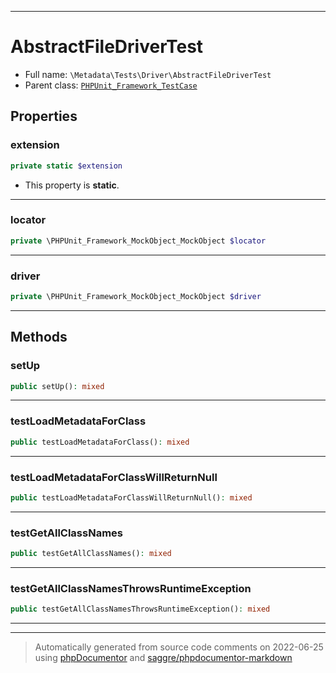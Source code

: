 ***

# AbstractFileDriverTest





* Full name: `\Metadata\Tests\Driver\AbstractFileDriverTest`
* Parent class: [`PHPUnit_Framework_TestCase`](../../../PHPUnit_Framework_TestCase.md)



## Properties


### extension



```php
private static $extension
```



* This property is **static**.


***

### locator



```php
private \PHPUnit_Framework_MockObject_MockObject $locator
```






***

### driver



```php
private \PHPUnit_Framework_MockObject_MockObject $driver
```






***

## Methods


### setUp



```php
public setUp(): mixed
```











***

### testLoadMetadataForClass



```php
public testLoadMetadataForClass(): mixed
```











***

### testLoadMetadataForClassWillReturnNull



```php
public testLoadMetadataForClassWillReturnNull(): mixed
```











***

### testGetAllClassNames



```php
public testGetAllClassNames(): mixed
```











***

### testGetAllClassNamesThrowsRuntimeException



```php
public testGetAllClassNamesThrowsRuntimeException(): mixed
```











***


***
> Automatically generated from source code comments on 2022-06-25 using [phpDocumentor](http://www.phpdoc.org/) and [saggre/phpdocumentor-markdown](https://github.com/Saggre/phpDocumentor-markdown)

